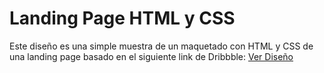 # Landing Page HTML y CSS

Este diseño es una simple muestra de un maquetado con HTML y CSS de una landing page basado en el siguiente link de Dribbble: <a href="https://dribbble.com/shots/20743352-Fashion-E-commerce-Landing-Page">Ver Diseño</a>
